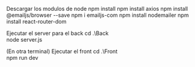 Descargar los modulos de node
npm install
npm install axios
npm install @emailjs/browser --save
npm i emailjs-com
npm install nodemailer
npm install react-router-dom

Ejecutar el server para el back
cd .\Back\
node server.js


(En otra terminal) Ejecutar el front
cd .\Front\
npm run dev

